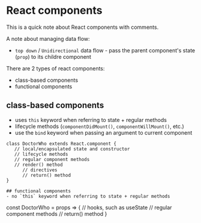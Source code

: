 # React components

This is a quick note about React components with comments.

A note about managing data flow:
- `top down` / `Unidirectional` data flow - pass the parent component's state (`prop`) to its childre component

There are 2 types of react components:
- class-based components
- functional components

## class-based components
- uses `this` keyword when referring to  state + regular methods
- lifecycle methods (`componentDidMount()`, `componentWillMount()`, etc.)
- use the `bind` keyword when passing an argument to current component

```
class DoctorWho extends React.component {
   // local/encapsulated state and constructor
   // lifecycle methods
   // regular component methods
   // render() method
      // directives
      // return() method
}

## functional components
- no `this` keyword when referring to state + regular methods

```
const DoctorWho = props => {
   // hooks, such as useState
   // regular component methods
   // return() method
}
```


```
